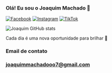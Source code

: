 ### Olá! Eu sou o Joaquim Machado 🤙

[![Facebook](https://img.shields.io/badge/Facebook-1877F2?style=for-the-badge&logo=facebook&logoColor=white)](https://www.facebook.com/profile.php?id=100034588932642&mibextid=ZbWKwL)
[![Instagram](https://img.shields.io/badge/Instagram-E4405F?style=for-the-badge&logo=instagram&logoColor=white)](https://www.instagram.com/joaquim.machadoneto?igsh=cmhmYnJxNXcyc2p0)
[![TikTok](https://img.shields.io/badge/TikTok-000000?style=for-the-badge&logo=tiktok&logoColor=white)](https://www.tiktok.com/@joaquimmachado.neto?_t=8ovDtJHEpe9&_r=1)

![Joaquim GitHub stats](https://github-readme-stats.vercel.app/api?username=JoaquimMachadoNeto&show_icons=true&theme=tokyonight)

 Cada dia é uma nova oportunidade para brilhar 🌟

 ### Email de contato

### joaquimmachadooo7@gmail.com
